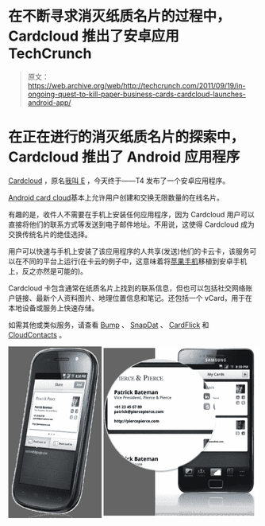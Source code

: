 # 在不断寻求消灭纸质名片的过程中，Cardcloud 推出了安卓应用 TechCrunch

> 原文：<https://web.archive.org/web/http://techcrunch.com/2011/09/19/in-ongoing-quest-to-kill-paper-business-cards-cardcloud-launches-android-app/>

# 在正在进行的消灭纸质名片的探索中，Cardcloud 推出了 Android 应用程序

[Cardcloud](https://web.archive.org/web/20230203134341/http://www.crunchbase.com/company/e) ，原名[我叫 E](https://web.archive.org/web/20230203134341/https://techcrunch.com/2009/04/17/my-name-is-e-potentially-cracks-the-e-cards-conundrum/) ，今天终于——T4 发布了一个安卓应用程序。

[Android card cloud](https://web.archive.org/web/20230203134341/http://www.cardcloud.com/android)基本上允许用户创建和交换无限数量的在线名片。

有趣的是，收件人不需要在手机上安装任何应用程序，因为 Cardcloud 用户可以直接将他们的联系方式等发送到电子邮件地址。不用说，这使得 Cardcloud 成为交换传统名片的绝佳选择。

用户可以快速与手机上安装了该应用程序的人共享(发送)他们的卡云卡，该服务可以在不同的平台上运行(在卡云的例子中，这意味着将[苹果手机](https://web.archive.org/web/20230203134341/http://eu.beta.techcrunch.com/2009/07/30/my-name-is-e-releases-iphone-app-to-kill-the-business-card/)移植到安卓手机上，反之亦然是可能的)。

Cardcloud 卡包含通常在纸质名片上找到的联系信息，但也可以包括社交网络账户链接、最新个人资料图片、地理位置信息和笔记。还包括一个 vCard，用于在本地设备或服务上快速存储。

如需其他或类似服务，请查看 [Bump](https://web.archive.org/web/20230203134341/http://bu.mp/) 、 [SnapDat](https://web.archive.org/web/20230203134341/http://snapdat.com/index.html) 、 [CardFlick](https://web.archive.org/web/20230203134341/http://cardflick.co/) 和 [CloudContacts](https://web.archive.org/web/20230203134341/http://www.cloudcontacts.com/) 。

![](img/cd525ab05f08661a7d1b9b85d3d613be.png)